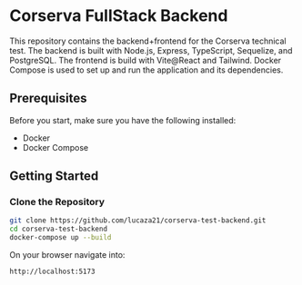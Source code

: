 # Corserva FullStack Backend

This repository contains the backend+frontend for the Corserva technical test. 
The backend is built with Node.js, Express, TypeScript, Sequelize, and PostgreSQL.
The frontend is build with Vite@React and Tailwind.
Docker Compose is used to set up and run the application and its dependencies.

## Prerequisites

Before you start, make sure you have the following installed:

- Docker
- Docker Compose

## Getting Started

### Clone the Repository

```sh
git clone https://github.com/lucaza21/corserva-test-backend.git
cd corserva-test-backend
docker-compose up --build
```

On your browser navigate into:

```sh
http://localhost:5173
```
